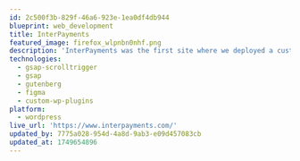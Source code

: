 ```yaml
---
id: 2c500f3b-829f-46a6-923e-1ea0df4db944
blueprint: web_development
title: InterPayments
featured_image: firefox_wlpnbn0nhf.png
description: 'InterPayments was the first site where we deployed a custom Gutenberg-based Wordpress theme that went on to be the foundation for [Inbound Health](https://inboundhealth.com/) and [hencove.com](https://hencove.com). A custom theme allowed us to implement the design quickly while maximizing customization and flexibility. Additionally, this freed us from relying on a third-party for theme support and gave us ownership over all aspects of content building.'
technologies:
  - gsap-scrolltrigger
  - gsap
  - gutenberg
  - figma
  - custom-wp-plugins
platform:
  - wordpress
live_url: 'https://www.interpayments.com/'
updated_by: 7775a028-954d-4a8d-9ab3-e09d457083cb
updated_at: 1749654896
---
```

